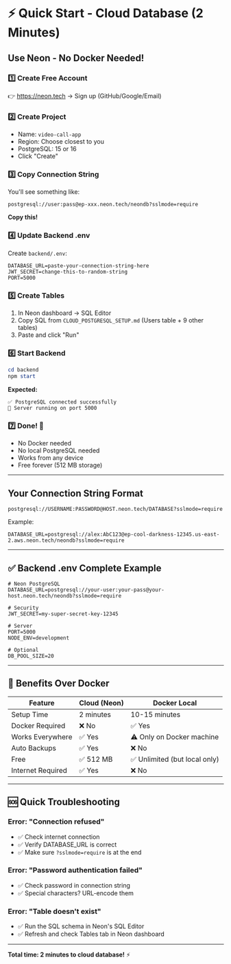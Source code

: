 # ⚡ Quick Start - Cloud Database (2 Minutes)

## Use Neon - No Docker Needed!

### 1️⃣ Create Free Account
👉 https://neon.tech → Sign up (GitHub/Google/Email)

### 2️⃣ Create Project
- Name: `video-call-app`
- Region: Choose closest to you
- PostgreSQL: 15 or 16
- Click "Create"

### 3️⃣ Copy Connection String
You'll see something like:
```
postgresql://user:pass@ep-xxx.neon.tech/neondb?sslmode=require
```
**Copy this!**

### 4️⃣ Update Backend .env
Create `backend/.env`:
```env
DATABASE_URL=paste-your-connection-string-here
JWT_SECRET=change-this-to-random-string
PORT=5000
```

### 5️⃣ Create Tables
1. In Neon dashboard → SQL Editor
2. Copy SQL from `CLOUD_POSTGRESQL_SETUP.md` (Users table + 9 other tables)
3. Paste and click "Run"

### 6️⃣ Start Backend
```powershell
cd backend
npm start
```

**Expected:**
```
✅ PostgreSQL connected successfully
🚀 Server running on port 5000
```

### 7️⃣ Done! 🎉
- No Docker needed
- No local PostgreSQL needed
- Works from any device
- Free forever (512 MB storage)

---

## Your Connection String Format
```
postgresql://USERNAME:PASSWORD@HOST.neon.tech/DATABASE?sslmode=require
```

Example:
```
DATABASE_URL=postgresql://alex:AbC123@ep-cool-darkness-12345.us-east-2.aws.neon.tech/neondb?sslmode=require
```

---

## ✅ Backend .env Complete Example
```env
# Neon PostgreSQL
DATABASE_URL=postgresql://your-user:your-pass@your-host.neon.tech/neondb?sslmode=require

# Security
JWT_SECRET=my-super-secret-key-12345

# Server
PORT=5000
NODE_ENV=development

# Optional
DB_POOL_SIZE=20
```

---

## 🔄 Benefits Over Docker

| Feature | Cloud (Neon) | Docker Local |
|---------|--------------|--------------|
| Setup Time | 2 minutes | 10-15 minutes |
| Docker Required | ❌ No | ✅ Yes |
| Works Everywhere | ✅ Yes | ⚠️ Only on Docker machine |
| Auto Backups | ✅ Yes | ❌ No |
| Free | ✅ 512 MB | ✅ Unlimited (but local only) |
| Internet Required | ✅ Yes | ❌ No |

---

## 🆘 Quick Troubleshooting

### Error: "Connection refused"
- ✅ Check internet connection
- ✅ Verify DATABASE_URL is correct
- ✅ Make sure `?sslmode=require` is at the end

### Error: "Password authentication failed"
- ✅ Check password in connection string
- ✅ Special characters? URL-encode them

### Error: "Table doesn't exist"
- ✅ Run the SQL schema in Neon's SQL Editor
- ✅ Refresh and check Tables tab in Neon dashboard

---

**Total time: 2 minutes to cloud database!** ⚡
